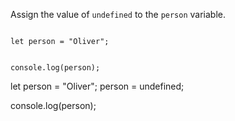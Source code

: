 Assign the value of `undefined` to the `person` variable.

<Editor lang="javascript" type="exercise">
<code>
let person = "Oliver";

console.log(person);
</code>

<solution>
let person = "Oliver";
person = undefined;

console.log(person);
</solution>
</Editor>